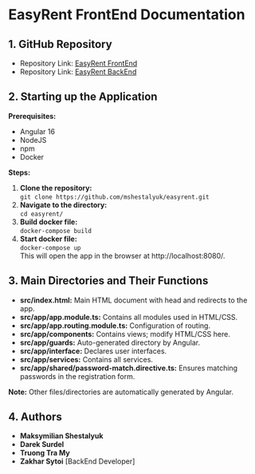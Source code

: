 # EasyRent FrontEnd Documentation

## 1. GitHub Repository
- Repository Link: [EasyRent FrontEnd](https://github.com/mshestalyuk/easyrent)
- Repository Link: [EasyRent BackEnd](https://github.com/ZakharSytoi/EasyRentApplication)
## 2. Starting up the Application
**Prerequisites:**
- Angular 16
- NodeJS
- npm
- Docker

**Steps:**
1. **Clone the repository:**  
```git clone https://github.com/mshestalyuk/easyrent.git```
2. **Navigate to the directory:**  
```cd easyrent/```
3. **Build docker file:**  
```docker-compose build```
4. **Start docker file:**  
```docker-compose up```  
This will open the app in the browser at http://localhost:8080/.  

## 3. Main Directories and Their Functions
- **src/index.html:** Main HTML document with head and redirects to the app.
- **src/app/app.module.ts:** Contains all modules used in HTML/CSS.
- **src/app/app.routing.module.ts:** Configuration of routing.
- **src/app/components:** Contains views; modify HTML/CSS here.
- **src/app/guards:** Auto-generated directory by Angular.
- **src/app/interface:** Declares user interfaces.
- **src/app/services:** Contains all services.
- **src/app/shared/password-match.directive.ts:** Ensures matching passwords in the registration form.

**Note:** Other files/directories are automatically generated by Angular.

## 4. Authors
- **Maksymilian Shestalyuk**
- **Darek Surdel**
- **Truong Tra My**
- **Zakhar Sytoi** [BackEnd Developer]



